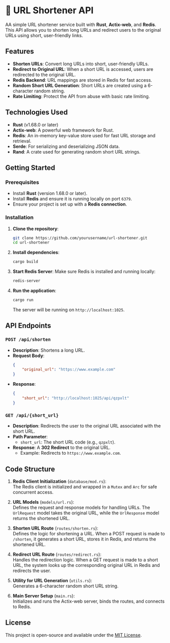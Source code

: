 # 🔗 URL Shortener API

AA simple URL shortener service built with **Rust**, **Actix-web**, and **Redis**. This API allows you to shorten long URLs and redirect users to the original URLs using short, user-friendly links.

## Features

- **Shorten URLs**: Convert long URLs into short, user-friendly URLs.
- **Redirect to Original URL**: When a short URL is accessed, users are redirected to the original URL.
- **Redis Backend**: URL mappings are stored in Redis for fast access.
- **Random Short URL Generation**: Short URLs are created using a 6-character random string.
- **Rate Limiting**: Protect the API from abuse with basic rate limiting.

## Technologies Used

- **Rust** (v1.68.0 or later)
- **Actix-web**: A powerful web framework for Rust.
- **Redis**: An in-memory key-value store used for fast URL storage and retrieval.
- **Serde**: For serializing and deserializing JSON data.
- **Rand**: A crate used for generating random short URL strings.

## Getting Started

### Prerequisites

- Install **Rust** (version 1.68.0 or later).
- Install **Redis** and ensure it is running locally on port `6379`.
- Ensure your project is set up with a **Redis connection**.

### Installation

1. **Clone the repository**:

    ```bash
    git clone https://github.com/yourusername/url-shortener.git
    cd url-shortener
    ```

2. **Install dependencies**:

    ```bash
    cargo build
    ```

3. **Start Redis Server**:
    Make sure Redis is installed and running locally:

    ```bash
    redis-server
    ```

4. **Run the application**:

    ```bash
    cargo run
    ```

    The server will be running on `http://localhost:1025`.

## API Endpoints

### `POST /api/shorten`
- **Description**: Shortens a long URL.
- **Request Body**:
    ```json
    {
        "original_url": "https://www.example.com"
    }
    ```
- **Response**:
    ```json
    {
        "short_url": "http://localhost:1025/api/qzpxlt"
    }
    ```

### `GET /api/{short_url}`

- **Description**: Redirects the user to the original URL associated with the short URL.
- **Path Parameter**:
    - `short_url`: The short URL code (e.g., `qzpxlt`).
- **Response**: A **302 Redirect** to the original URL.
    - Example: Redirects to `https://www.example.com`.

## Code Structure

1. **Redis Client Initialization** (`database/mod.rs`):  
   The Redis client is initialized and wrapped in a `Mutex` and `Arc` for safe concurrent access.

2. **URL Models** (`models/url.rs`):  
   Defines the request and response models for handling URLs. The `UrlRequest` model takes the original URL, while the `UrlResponse` model returns the shortened URL.

3. **Shorten URL Route** (`routes/shorten.rs`):  
   Defines the logic for shortening a URL. When a POST request is made to `/shorten`, it generates a short URL, stores it in Redis, and returns the shortened URL.

4. **Redirect URL Route** (`routes/redirect.rs`):  
   Handles the redirection logic. When a GET request is made to a short URL, the system looks up the corresponding original URL in Redis and redirects the user.

5. **Utility for URL Generation** (`utils.rs`):  
   Generates a 6-character random short URL string.

6. **Main Server Setup** (`main.rs`):  
   Initializes and runs the Actix-web server, binds the routes, and connects to Redis.
   
## License

This project is open-source and available under the [MIT License](LICENSE).
